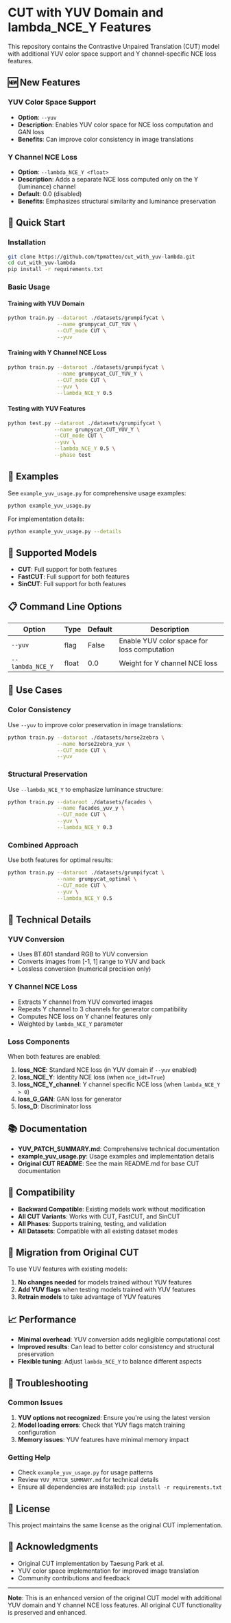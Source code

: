 # CUT with YUV Domain and lambda_NCE_Y Features

This repository contains the Contrastive Unpaired Translation (CUT) model with additional YUV color space support and Y channel-specific NCE loss features.

## 🆕 New Features

### YUV Color Space Support
- **Option**: `--yuv`
- **Description**: Enables YUV color space for NCE loss computation and GAN loss
- **Benefits**: Can improve color consistency in image translations

### Y Channel NCE Loss
- **Option**: `--lambda_NCE_Y <float>`
- **Description**: Adds a separate NCE loss computed only on the Y (luminance) channel
- **Default**: 0.0 (disabled)
- **Benefits**: Emphasizes structural similarity and luminance preservation

## 🚀 Quick Start

### Installation
```bash
git clone https://github.com/tpmatteo/cut_with_yuv-lambda.git
cd cut_with_yuv-lambda
pip install -r requirements.txt
```

### Basic Usage

#### Training with YUV Domain
```bash
python train.py --dataroot ./datasets/grumpifycat \
                --name grumpycat_CUT_YUV \
                --CUT_mode CUT \
                --yuv
```

#### Training with Y Channel NCE Loss
```bash
python train.py --dataroot ./datasets/grumpifycat \
                --name grumpycat_CUT_YUV_Y \
                --CUT_mode CUT \
                --yuv \
                --lambda_NCE_Y 0.5
```

#### Testing with YUV Features
```bash
python test.py --dataroot ./datasets/grumpifycat \
               --name grumpycat_CUT_YUV_Y \
               --CUT_mode CUT \
               --yuv \
               --lambda_NCE_Y 0.5 \
               --phase test
```

## 📖 Examples

See `example_yuv_usage.py` for comprehensive usage examples:
```bash
python example_yuv_usage.py
```

For implementation details:
```bash
python example_yuv_usage.py --details
```

## 🔧 Supported Models

- **CUT**: Full support for both features
- **FastCUT**: Full support for both features  
- **SinCUT**: Full support for both features

## 📋 Command Line Options

| Option | Type | Default | Description |
|--------|------|---------|-------------|
| `--yuv` | flag | False | Enable YUV color space for loss computation |
| `--lambda_NCE_Y` | float | 0.0 | Weight for Y channel NCE loss |

## 🎯 Use Cases

### Color Consistency
Use `--yuv` to improve color preservation in image translations:
```bash
python train.py --dataroot ./datasets/horse2zebra \
                --name horse2zebra_yuv \
                --CUT_mode CUT \
                --yuv
```

### Structural Preservation
Use `--lambda_NCE_Y` to emphasize luminance structure:
```bash
python train.py --dataroot ./datasets/facades \
                --name facades_yuv_y \
                --CUT_mode CUT \
                --yuv \
                --lambda_NCE_Y 0.3
```

### Combined Approach
Use both features for optimal results:
```bash
python train.py --dataroot ./datasets/grumpifycat \
                --name grumpycat_optimal \
                --CUT_mode CUT \
                --yuv \
                --lambda_NCE_Y 0.5
```

## 🔬 Technical Details

### YUV Conversion
- Uses BT.601 standard RGB to YUV conversion
- Converts images from [-1, 1] range to YUV and back
- Lossless conversion (numerical precision only)

### Y Channel NCE Loss
- Extracts Y channel from YUV converted images
- Repeats Y channel to 3 channels for generator compatibility
- Computes NCE loss on Y channel features only
- Weighted by `lambda_NCE_Y` parameter

### Loss Components
When both features are enabled:
1. **loss_NCE**: Standard NCE loss (in YUV domain if `--yuv` enabled)
2. **loss_NCE_Y**: Identity NCE loss (when `nce_idt=True`)
3. **loss_NCE_Y_channel**: Y channel specific NCE loss (when `lambda_NCE_Y > 0`)
4. **loss_G_GAN**: GAN loss for generator
5. **loss_D**: Discriminator loss

## 📚 Documentation

- **YUV_PATCH_SUMMARY.md**: Comprehensive technical documentation
- **example_yuv_usage.py**: Usage examples and implementation details
- **Original CUT README**: See the main README.md for base CUT documentation

## 🤝 Compatibility

- **Backward Compatible**: Existing models work without modification
- **All CUT Variants**: Works with CUT, FastCUT, and SinCUT
- **All Phases**: Supports training, testing, and validation
- **All Datasets**: Compatible with all existing dataset modes

## 🔄 Migration from Original CUT

To use YUV features with existing models:

1. **No changes needed** for models trained without YUV features
2. **Add YUV flags** when testing models trained with YUV features
3. **Retrain models** to take advantage of YUV features

## 📈 Performance

- **Minimal overhead**: YUV conversion adds negligible computational cost
- **Improved results**: Can lead to better color consistency and structural preservation
- **Flexible tuning**: Adjust `lambda_NCE_Y` to balance different aspects

## 🐛 Troubleshooting

### Common Issues

1. **YUV options not recognized**: Ensure you're using the latest version
2. **Model loading errors**: Check that YUV flags match training configuration
3. **Memory issues**: YUV features have minimal memory impact

### Getting Help

- Check `example_yuv_usage.py` for usage patterns
- Review `YUV_PATCH_SUMMARY.md` for technical details
- Ensure all dependencies are installed: `pip install -r requirements.txt`

## 📄 License

This project maintains the same license as the original CUT implementation.

## 🙏 Acknowledgments

- Original CUT implementation by Taesung Park et al.
- YUV color space implementation for improved image translation
- Community contributions and feedback

---

**Note**: This is an enhanced version of the original CUT model with additional YUV domain and Y channel NCE loss features. All original CUT functionality is preserved and enhanced. 